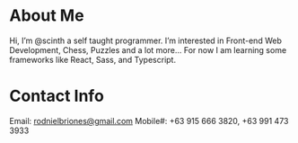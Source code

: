 # About Me
Hi, I’m @scinth a self taught programmer.
I’m interested in Front-end Web Development, Chess, Puzzles and a lot more...
For now I am learning some frameworks like React, Sass, and Typescript.

# Contact Info
Email: rodnielbriones@gmail.com
Mobile#: +63 915 666 3820, +63 991 473 3933

<!---
scinth/scinth is a ✨ special ✨ repository because its `README.md` (this file) appears on your GitHub profile.
You can click the Preview link to take a look at your changes.
--->
